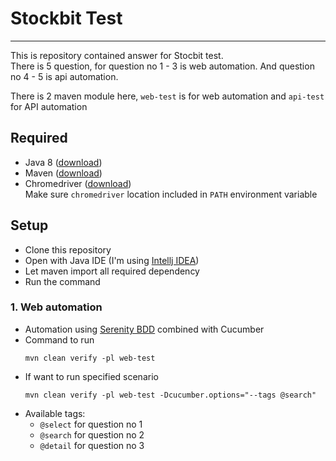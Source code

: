 # Stockbit Test
___

This is repository contained answer for Stocbit test. <br>
There is 5 question, for question no 1 - 3 is web automation. 
And question no 4 - 5 is api automation.

There is 2 maven module here, `web-test` is for web automation
and `api-test` for API automation

## Required
- Java 8 ([download](https://www.oracle.com/java/technologies/javase/javase8-archive-downloads.html))
- Maven ([download](https://maven.apache.org/download.cgi))
- Chromedriver ([download](https://chromedriver.chromium.org/downloads)) <br>
Make sure `chromedriver` location included in `PATH` environment variable

## Setup
- Clone this repository
- Open with Java IDE (I'm using [Intellj IDEA](https://www.jetbrains.com/idea/))
- Let maven import all required dependency
- Run the command

### 1. Web automation
- Automation using [Serenity BDD](https://serenity-bdd.github.io/) combined with Cucumber
- Command to run
    ```
    mvn clean verify -pl web-test
    ```
- If want to run specified scenario
    ```
    mvn clean verify -pl web-test -Dcucumber.options="--tags @search"
    ```
- Available tags:
  - `@select` for question no 1
  - `@search` for question no 2
  - `@detail` for question no 3